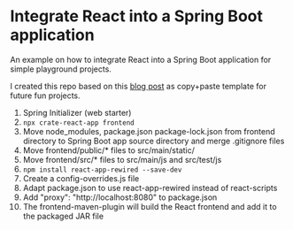 # Integrate React into a Spring Boot application
An example on how to integrate React into a Spring Boot application for simple playground projects.

I created this repo based on this [blog post](https://nipafx.dev/java-react-folders/) as copy+paste template for future fun projects.

1. Spring Initializer (web starter)
2. ````npx crate-react-app frontend````
3. Move node_modules, package.json package-lock.json from frontend directory to Spring Boot app source directory and merge .gitignore files
4. Move frontend/public/* files to src/main/static/
5. Move frontend/src/* files to src/main/js and src/test/js
6. ```npm install react-app-rewired --save-dev```
7. Create a config-overrides.js file
8. Adapt package.json to use react-app-rewired instead of react-scripts
9. Add "proxy": "http://localhost:8080" to package.json
10. The frontend-maven-plugin will build the React frontend and add it to the packaged JAR file
